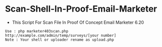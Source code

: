 # Scan-Shell-In-Proof-Email-Marketer
 - This Script For Scan File In Proof Of Concept Email Marketer 6.20
 
 ```
 Use : php marketer403scan.php http://example.com/admin/temp/surveys/[your number]
 Note : Your shell or uploader rename as upload.php
 ```
